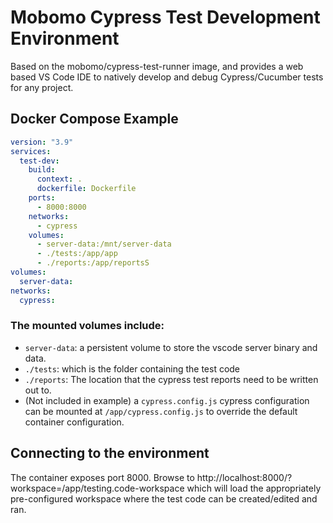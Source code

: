 # Mobomo Cypress Test Development Environment

Based on the mobomo/cypress-test-runner image, and provides a web based VS Code IDE to natively develop and debug Cypress/Cucumber tests for any project.

## Docker Compose Example
``` yml
version: "3.9"
services:
  test-dev:
    build:
      context: .
      dockerfile: Dockerfile
    ports:
      - 8000:8000
    networks:
      - cypress
    volumes:
      - server-data:/mnt/server-data
      - ./tests:/app/app
      - ./reports:/app/reportsS
volumes:
  server-data:
networks:
  cypress:
```

### The mounted volumes include:
 - `server-data`: a persistent volume to store the vscode server binary and data.
 - `./tests`: which is the folder containing the test code
 - `./reports`: The location that the cypress test reports need to be written out to.
 - (Not included in example) a `cypress.config.js` cypress configuration can be mounted at `/app/cypress.config.js` to override the default container configuration.

## Connecting to the environment
The container exposes port 8000.  Browse to http://localhost:8000/?workspace=/app/testing.code-workspace which will load the appropriately pre-configured workspace where the test code can be created/edited and ran.
